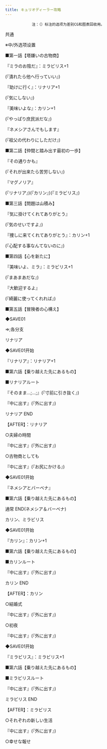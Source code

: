 ```yaml
---
title: キュリオディーラー攻略
---
```


                注：（）标注的选项为差别CG和图表回收用。



共通



※中/外选项设置

■第一話【塔嫌いの古物商】

『ミラのお陰だ』：ミラビリス+1

(『潰れたら他へ行っていい』)

『助けに行く』：リナリア+1

(『気にしない』)

『美味いよな』：カリン+1

(『やっぱり庶民派だな』)

『ネメシアさんでもします』

(『祖父の代わりにしただけ』)

■第二話【仲間と踏み出す最初の一歩】

『その通りかも』

(『それが出来たら苦労しない』)

『マグノリア』

(『リナリア』)(『カリン』)(『ミラビリス』)

■第三話【問題は山積み】

『気に掛けてくれてありがとう』

(『気のせいですよ』)

『捜しに来てくれてありがとう』：カリン+1

(『心配する事なんてないのに』)

■第四話【心を新たに】

『美味いよ、ミラ』：ミラビリス+1

(『まあまあだな』)

『大歓迎するよ』

(『綺麗に使ってくれれば』)

■第五話【冒険者の心構え】

◆SAVE01



⇒;各分支



リナリア



◆SAVE01开始

『リナリア』：リナリア+1

■第六話【乗り越えた先にあるもの】

■リナリアルート

『そのまま…;…;』(『寸前に引き抜く』)

『中に出す』(『外に出す』)



リナリア END



【AFTER】：リナリア

○夫婦の時間

『中に出す』(『外に出す』)

○古物商としても

『中に出す』(『お尻にかける』)



◆SAVE01开始

『ネメシアとバーベナ』

■第六話【乗り越えた先にあるもの】



通常 END(ネメシア＆バーベナ)



カリン、ミラビリス



◆SAVE01开始

『カリン』：カリン+1

■第六話【乗り越えた先にあるもの】

■カリンルート

『中に出す』(『外に出す』)



カリン END



【AFTER】：カリン

○結婚式

『中に出す』(『外に出す』)

○初夜

『中に出す』(『外に出す』)

◆SAVE01开始

『ミラビリス』：ミラビリス+1

■第六話【乗り越えた先にあるもの】

■ミラビリスルート

『中に出す』(『外に出す』)



ミラビリス END



【AFTER】：ミラビリス

○それぞれの新しい生活

『中に出す』(『外に出す』)

○幸せな報せ


              
